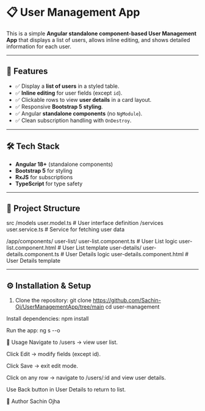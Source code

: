 # 📋 User Management App

This is a simple **Angular standalone component-based User Management App** that displays a list of users, allows inline editing, and shows detailed information for each user.

---

## 🚀 Features

- ✅ Display a **list of users** in a styled table.  
- ✅ **Inline editing** for user fields (except `id`).  
- ✅ Clickable rows to view **user details** in a card layout.  
- ✅ Responsive **Bootstrap 5 styling**.  
- ✅ Angular **standalone components** (no `NgModule`).  
- ✅ Clean subscription handling with `OnDestroy`.  

---

## 🛠️ Tech Stack

- **Angular 18+** (standalone components)  
- **Bootstrap 5** for styling  
- **RxJS** for subscriptions  
- **TypeScript** for type safety  

---

## 📂 Project Structure
src
/models
user.model.ts # User interface definition
/services
user.service.ts # Service for fetching user data

/app/components/
user-list/
user-list.component.ts # User List logic
user-list.component.html # User List template
user-details/
user-details.component.ts # User Details logic
user-details.component.html # User Details template

---

## ⚙️ Installation & Setup

1. Clone the repository:
   git clone https://github.com/Sachin-Oj/UserManagementApp/tree/main
   cd user-management

Install dependencies:
npm install

Run the app:
ng s --o

📖 Usage
Navigate to /users → view user list.

Click Edit → modify fields (except id).

Click Save → exit edit mode.

Click on any row → navigate to /users/:id and view user details.

Use Back button in User Details to return to list.


👤 Author
Sachin Ojha
